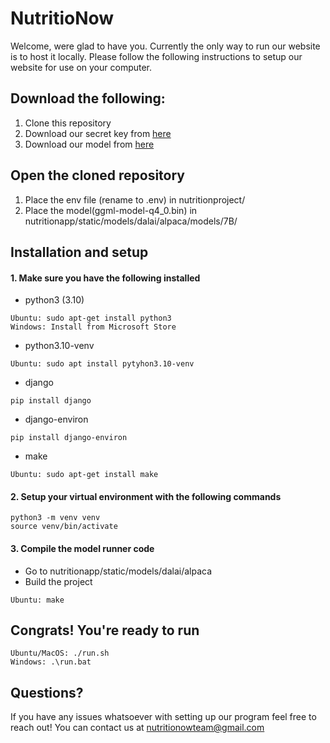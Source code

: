 # NutritioNow

Welcome, were glad to have you.
Currently the only way to run our website is to host it locally. Please follow the following instructions to setup our website for use on your computer.

## Download the following:
1. Clone this repository
2. Download our secret key from [here](https://drive.google.com/file/d/1SDcU2lSzQFbVrcB-w9xvu04spPzh3Oab/view?usp=sharing)
3. Download our model from [here](https://drive.google.com/file/d/1mYde9TVIpSo6sb2iU9VQdUuB8l4KAvZJ/view?usp=sharing)

## Open the cloned repository
1. Place the env file (rename to .env) in nutritionproject/
2. Place the model(ggml-model-q4_0.bin) in nutritionapp/static/models/dalai/alpaca/models/7B/

## Installation and setup
#### 1. Make sure you have the following installed
- python3 (3.10)
```
Ubuntu: sudo apt-get install python3
Windows: Install from Microsoft Store
```
- python3.10-venv
```
Ubuntu: sudo apt install pytyhon3.10-venv
```
- django
```
pip install django
```
- django-environ
```
pip install django-environ
```
- make
```
Ubuntu: sudo apt-get install make
```
#### 2. Setup your virtual environment with the following commands
```
python3 -m venv venv
source venv/bin/activate
```
#### 3. Compile the model runner code
- Go to nutritionapp/static/models/dalai/alpaca
- Build the project
```
Ubuntu: make
```
## Congrats! You're ready to run
```
Ubuntu/MacOS: ./run.sh
Windows: .\run.bat
```

## Questions?
If you have any issues whatsoever with setting up our program feel free to reach out! You can contact us at nutritionowteam@gmail.com
